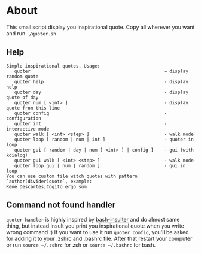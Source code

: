 # About

This small script display you inspirational quote. Copy all wherever you want and run `./quoter.sh`

## Help

```
Simple inspirational quotes. Usage:
   quoter                                                  – display random quote
   quoter help                                             - display help
   quoter day                                              - display quote of day
   quoter num [ <int> ]                                    - display quote from this line
   quoter config                                           - configuration
   quoter int                                              - interactive mode
   quoter walk [ <int> <step> ]                            - walk mode
   quoter loop [ random | num | int ]                      - quoter in loop
   quoter gui [ random | day | num [ <int> ] | config ]    - gui (with kdialog)
   quoter gui walk [ <int> <step> ]                        - walk mode
   quoter loop gui [ num | random ]                        - gui in loop
You can use custom file witch quotes with pattern `author(divider)quote`, example:
René Descartes;Cogito ergo sum
```

## Command not found handler

`quoter-handler` is highly inspired by [bash-insulter](https://github.com/hkbakke/bash-insulter) and do almost same thing, but instead insult you print you inspirational quote when you write wrong command :) If you want to use it run `quoter config`, you'll be asked for adding it to your .zshrc and .bashrc file. After that restart your computer or run `source ~/.zshrc` for zsh or `source ~/.bashrc` for bash.
